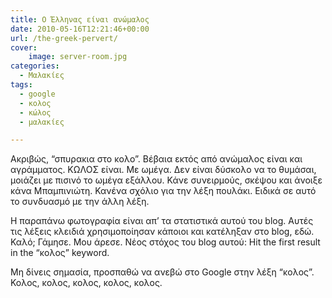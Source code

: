 ```yaml
---
title: Ο Έλληνας είναι ανώμαλος
date: 2010-05-16T12:21:46+00:00
url: /the-greek-pervert/
cover:
    image: server-room.jpg
categories:
  - Μαλακίες
tags:
  - google
  - κολος
  - κώλος
  - μαλακίες

---
```

Ακριβώς, &#8220;σπυρακια στο κολο&#8221;. Βέβαια εκτός από ανώμαλος είναι και αγράμματος. ΚΩΛΟΣ είναι. Με ωμέγα. Δεν είναι δύσκολο να το θυμάσαι, μοιάζει με πισινό το ωμέγα εξάλλου. Κάνε συνειρμούς, σκέψου και άνοιξε κάνα Μπαμπινιώτη. Κανένα σχόλιο για την λέξη πουλάκι. Ειδικά σε αυτό το συνδυασμό με την άλλη λέξη.

Η παραπάνω φωτογραφία είναι απ&#8217; τα στατιστικά αυτού του blog. Αυτές τις λέξεις κλειδιά χρησιμοποίησαν κάποιοι και κατέληξαν στο blog, εδώ. Καλό; Γάμησε. Μου άρεσε. Νέος στόχος του blog αυτού: Hit the first result in the &#8220;κολος&#8221; keyword.

Μη δίνεις σημασία, προσπαθώ να ανεβώ στο Google στην λέξη &#8220;κολος&#8221;. Κολος, κολος, κολος, κολος, κολος.